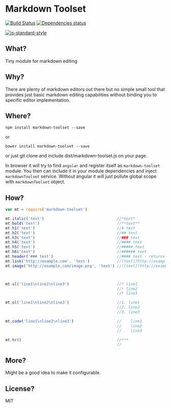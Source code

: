 # Markdown Toolset

[![Build Status](https://travis-ci.org/Deadarius/markdown-toolset.svg?branch=master)](https://travis-ci.org/Deadarius/markdown-toolset)
[![Dependencies status](https://david-dm.org/Deadarius/markdown-toolset.svg)](https://david-dm.org/Deadarius/markdown-toolset)

[![js-standard-style](https://cdn.rawgit.com/feross/standard/master/badge.svg)](https://github.com/feross/standard)
## What?

Tiny module for markdown editing

## Why?

There are plenty of markdown editors out there but no simple small tool that provides just basic markdown editing capabilities without binding you to specific editor implementation.

## Where?

```
npm install markdown-toolset --save
```
or
```
bower install markdown-toolset --save
```

or just git clone and include dist/markdown-toolset.js on your page.

In browser it will try to find ```angular``` and register itself as ```markdown-toolset``` module. You then can include it in your module dependencies and inject ```markdownToolset``` service.
Without angular it will just pollute global scope with ```markdownToolset``` object.

## How?

```js
var mt = require('markdown-toolset')

mt.italic('text')                                //*text*
mt.bold('text')                                  //**text**
mt.h1('text')                                    //# text
mt.h2('text')                                    //## text
mt.h3('text')                                    //### text
mt.h4('text')                                    //#### text
mt.h5('text')                                    //##### text
mt.h6('text')                                    //###### text
mt.header('### text')                            //#### text - returns next header or cycles back to text
mt.link('http://example.com', 'text')            //[text](http://example.com)
mt.image('http://example.com/image.png', 'text') //![text](http://example.com/image.png)



mt.ul('line1\nline2\nline3')                     //* line1
                                                 //* line2
                                                 //* line3

mt.ol('line1\nline2\nline3')                     //1. line1
                                                 //2. line2
                                                 //3. line3

mt.code('line1\nline2\nline3')                   //    line1
                                                 //    line2
                                                 //    line3

mt.hr()                                          //***
                                                 //
```

## More?
Might be a good idea to make it configurable.
## License?
MIT
